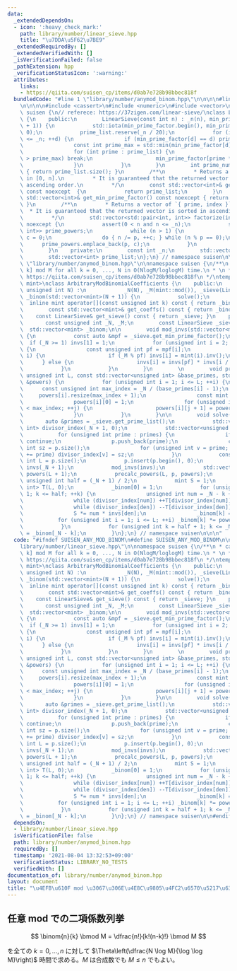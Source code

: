 ```yaml
---
data:
  _extendedDependsOn:
  - icon: ':heavy_check_mark:'
    path: library/number/linear_sieve.hpp
    title: "\u7DDA\u5F62\u7BE9"
  _extendedRequiredBy: []
  _extendedVerifiedWith: []
  _isVerificationFailed: false
  _pathExtension: hpp
  _verificationStatusIcon: ':warning:'
  attributes:
    links:
    - https://qiita.com/suisen_cp/items/d0ab7e728b98bbec818f
  bundledCode: "#line 1 \"library/number/anymod_binom.hpp\"\n\n\n\n#line 1 \"library/number/linear_sieve.hpp\"\
    \n\n\n\n#include <cassert>\n#include <numeric>\n#include <vector>\n\nnamespace\
    \ suisen {\n// referece: https://37zigen.com/linear-sieve/\nclass LinearSieve\
    \ {\n    public:\n        LinearSieve(const int n) : _n(n), min_prime_factor(std::vector<int>(n\
    \ + 1)) {\n            std::iota(min_prime_factor.begin(), min_prime_factor.end(),\
    \ 0);\n            prime_list.reserve(_n / 20);\n            for (int d = 2; d\
    \ <= _n; ++d) {\n                if (min_prime_factor[d] == d) prime_list.push_back(d);\n\
    \                const int prime_max = std::min(min_prime_factor[d], _n / d);\n\
    \                for (int prime : prime_list) {\n                    if (prime\
    \ > prime_max) break;\n                    min_prime_factor[prime * d] = prime;\n\
    \                }\n            }\n        }\n        int prime_num() const noexcept\
    \ { return prime_list.size(); }\n        /**\n         * Returns a vector of primes\
    \ in [0, n].\n         * It is guaranteed that the returned vector is sorted in\
    \ ascending order.\n         */\n        const std::vector<int>& get_prime_list()\
    \ const noexcept  {\n            return prime_list;\n        }\n        const\
    \ std::vector<int>& get_min_prime_factor() const noexcept { return min_prime_factor;\
    \ }\n        /**\n         * Returns a vector of `{ prime, index }`.\n       \
    \  * It is guaranteed that the returned vector is sorted in ascending order.\n\
    \         */\n        std::vector<std::pair<int, int>> factorize(int n) const\
    \ noexcept {\n            assert(0 < n and n <= _n);\n            std::vector<std::pair<int,\
    \ int>> prime_powers;\n            while (n > 1) {\n                int p = min_prime_factor[n],\
    \ c = 0;\n                do { n /= p, ++c; } while (n % p == 0);\n          \
    \      prime_powers.emplace_back(p, c);\n            }\n            return prime_powers;\n\
    \        }\n    private:\n        const int _n;\n        std::vector<int> min_prime_factor;\n\
    \        std::vector<int> prime_list;\n};\n} // namespace suisen\n\n\n#line 5\
    \ \"library/number/anymod_binom.hpp\"\n\nnamespace suisen {\n/**\n * calc Binom[N,\
    \ k] mod M for all k = 0, ..., N in O(NlogM/loglogM) time.\n * \n * reference:\
    \ https://qiita.com/suisen_cp/items/d0ab7e728b98bbec818f\n */\ntemplate <typename\
    \ mint>\nclass ArbitraryModBinomialCoefficients {\n    public:\n        ArbitraryModBinomialCoefficients(const\
    \ unsigned int N) :\n            _N(N), _M(mint::mod()), _sieve(LinearSieve(N)),\
    \ _binom(std::vector<mint>(N + 1)) {\n            solve();\n        }\n      \
    \  inline mint operator[](const unsigned int k) const { return _binom[k]; }\n\
    \        const std::vector<mint>& get_coeffs() const { return _binom; }\n    \
    \    const LinearSieve& get_sieve() const { return _sieve; }\n    private:\n \
    \       const unsigned int _N, _M;\n        const LinearSieve _sieve;\n      \
    \  std::vector<mint> _binom;\n\n        void mod_invs(std::vector<mint>& invs)\
    \ {\n            const auto &mpf = _sieve.get_min_prime_factor();\n          \
    \  if (_N >= 1) invs[1] = 1;\n            for (unsigned int i = 2; i <= _N; ++i)\
    \ {\n                const unsigned int pf = mpf[i];\n                if (pf ==\
    \ i) {\n                    if (_M % pf) invs[i] = mint(i).inv();\n          \
    \      } else {\n                    invs[i] = invs[pf] * invs[i / pf];\n    \
    \            }\n            }\n        }\n        \n        void precalc_powers(const\
    \ unsigned int L, const std::vector<unsigned int> &base_primes, std::vector<std::vector<mint>>\
    \ &powers) {\n            for (unsigned int i = 1; i <= L; ++i) {\n          \
    \      const unsigned int max_index = _N / (base_primes[i] - 1);\n           \
    \     powers[i].resize(max_index + 1);\n                const mint pi = base_primes[i];\n\
    \                powers[i][0] = 1;\n                for (unsigned int j = 0; j\
    \ < max_index; ++j) {\n                    powers[i][j + 1] = powers[i][j] * pi;\n\
    \                }\n            }\n        }\n\n        void solve() {\n     \
    \       auto &primes = _sieve.get_prime_list();\n            std::vector<unsigned\
    \ int> divisor_index(_N + 1, 0);\n            std::vector<unsigned int> p;\n \
    \           for (unsigned int prime : primes) {\n                if (_M % prime)\
    \ continue;\n                p.push_back(prime);\n                const unsigned\
    \ int sz = p.size();\n                for (unsigned int v = prime; v <= _N; v\
    \ += prime) divisor_index[v] = sz;\n            }\n            const unsigned\
    \ int L = p.size();\n            p.insert(p.begin(), 0);\n            std::vector<mint>\
    \ invs(_N + 1);\n            mod_invs(invs);\n            std::vector<std::vector<mint>>\
    \ powers(L + 1);\n            precalc_powers(L, p, powers);\n            const\
    \ unsigned int half = (_N + 1) / 2;\n            mint S = 1;\n            std::vector<unsigned\
    \ int> T(L, 0);\n            _binom[0] = 1;\n            for (unsigned int k =\
    \ 1; k <= half; ++k) {\n                unsigned int num = _N - k + 1, den = k;\n\
    \                while (divisor_index[num]) ++T[divisor_index[num]], num /= p[divisor_index[num]];\n\
    \                while (divisor_index[den]) --T[divisor_index[den]], den /= p[divisor_index[den]];\n\
    \                S *= num * invs[den];\n                _binom[k] = S;\n     \
    \           for (unsigned int i = 1; i <= L; ++i) _binom[k] *= powers[i][T[i]];\n\
    \            }\n            for (unsigned int k = half + 1; k <= _N; ++k) _binom[k]\
    \ = _binom[_N - k];\n        }\n};\n} // namespace suisen\n\n\n"
  code: "#ifndef SUISEN_ANY_MOD_BINOM\n#define SUISEN_ANY_MOD_BINOM\n\n#include \"\
    library/number/linear_sieve.hpp\"\n\nnamespace suisen {\n/**\n * calc Binom[N,\
    \ k] mod M for all k = 0, ..., N in O(NlogM/loglogM) time.\n * \n * reference:\
    \ https://qiita.com/suisen_cp/items/d0ab7e728b98bbec818f\n */\ntemplate <typename\
    \ mint>\nclass ArbitraryModBinomialCoefficients {\n    public:\n        ArbitraryModBinomialCoefficients(const\
    \ unsigned int N) :\n            _N(N), _M(mint::mod()), _sieve(LinearSieve(N)),\
    \ _binom(std::vector<mint>(N + 1)) {\n            solve();\n        }\n      \
    \  inline mint operator[](const unsigned int k) const { return _binom[k]; }\n\
    \        const std::vector<mint>& get_coeffs() const { return _binom; }\n    \
    \    const LinearSieve& get_sieve() const { return _sieve; }\n    private:\n \
    \       const unsigned int _N, _M;\n        const LinearSieve _sieve;\n      \
    \  std::vector<mint> _binom;\n\n        void mod_invs(std::vector<mint>& invs)\
    \ {\n            const auto &mpf = _sieve.get_min_prime_factor();\n          \
    \  if (_N >= 1) invs[1] = 1;\n            for (unsigned int i = 2; i <= _N; ++i)\
    \ {\n                const unsigned int pf = mpf[i];\n                if (pf ==\
    \ i) {\n                    if (_M % pf) invs[i] = mint(i).inv();\n          \
    \      } else {\n                    invs[i] = invs[pf] * invs[i / pf];\n    \
    \            }\n            }\n        }\n        \n        void precalc_powers(const\
    \ unsigned int L, const std::vector<unsigned int> &base_primes, std::vector<std::vector<mint>>\
    \ &powers) {\n            for (unsigned int i = 1; i <= L; ++i) {\n          \
    \      const unsigned int max_index = _N / (base_primes[i] - 1);\n           \
    \     powers[i].resize(max_index + 1);\n                const mint pi = base_primes[i];\n\
    \                powers[i][0] = 1;\n                for (unsigned int j = 0; j\
    \ < max_index; ++j) {\n                    powers[i][j + 1] = powers[i][j] * pi;\n\
    \                }\n            }\n        }\n\n        void solve() {\n     \
    \       auto &primes = _sieve.get_prime_list();\n            std::vector<unsigned\
    \ int> divisor_index(_N + 1, 0);\n            std::vector<unsigned int> p;\n \
    \           for (unsigned int prime : primes) {\n                if (_M % prime)\
    \ continue;\n                p.push_back(prime);\n                const unsigned\
    \ int sz = p.size();\n                for (unsigned int v = prime; v <= _N; v\
    \ += prime) divisor_index[v] = sz;\n            }\n            const unsigned\
    \ int L = p.size();\n            p.insert(p.begin(), 0);\n            std::vector<mint>\
    \ invs(_N + 1);\n            mod_invs(invs);\n            std::vector<std::vector<mint>>\
    \ powers(L + 1);\n            precalc_powers(L, p, powers);\n            const\
    \ unsigned int half = (_N + 1) / 2;\n            mint S = 1;\n            std::vector<unsigned\
    \ int> T(L, 0);\n            _binom[0] = 1;\n            for (unsigned int k =\
    \ 1; k <= half; ++k) {\n                unsigned int num = _N - k + 1, den = k;\n\
    \                while (divisor_index[num]) ++T[divisor_index[num]], num /= p[divisor_index[num]];\n\
    \                while (divisor_index[den]) --T[divisor_index[den]], den /= p[divisor_index[den]];\n\
    \                S *= num * invs[den];\n                _binom[k] = S;\n     \
    \           for (unsigned int i = 1; i <= L; ++i) _binom[k] *= powers[i][T[i]];\n\
    \            }\n            for (unsigned int k = half + 1; k <= _N; ++k) _binom[k]\
    \ = _binom[_N - k];\n        }\n};\n} // namespace suisen\n\n#endif // SUISEN_ANY_MOD_BINOM\n"
  dependsOn:
  - library/number/linear_sieve.hpp
  isVerificationFile: false
  path: library/number/anymod_binom.hpp
  requiredBy: []
  timestamp: '2021-08-04 13:32:53+09:00'
  verificationStatus: LIBRARY_NO_TESTS
  verifiedWith: []
documentation_of: library/number/anymod_binom.hpp
layout: document
title: "\u4EFB\u610F mod \u3067\u306E\u4E8C\u9805\u4FC2\u6570\u5217\u6319"
---
```

## 任意 mod での二項係数列挙

$$
\binom{n}{k} \bmod M = \dfrac{n!}{k!(n-k)!} \bmod M
$$

を全ての $k=0,\ldots,n$ に対して $\Theta\left(\dfrac{N \log M}{\log \log M}\right)$ 時間で求める。$M$ は合成数でも $M \leq n$ でもよい。